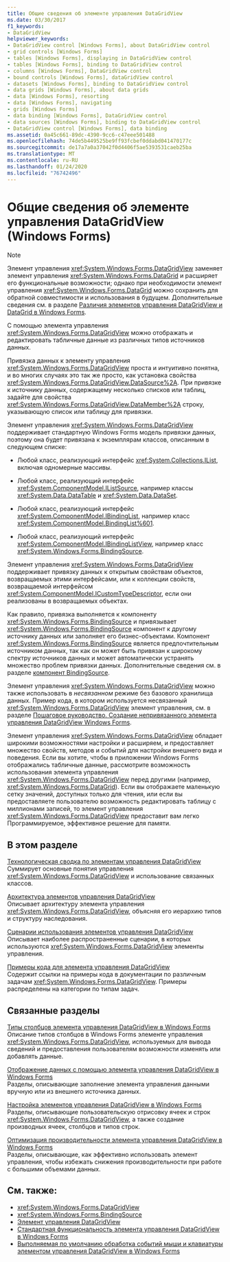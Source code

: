 ```yaml
---
title: Общие сведения об элементе управления DataGridView
ms.date: 03/30/2017
f1_keywords:
- DataGridView
helpviewer_keywords:
- DataGridView control [Windows Forms], about DataGridView control
- grid controls [Windows Forms]
- tables [Windows Forms], displaying in DataGridView control
- tables [Windows Forms], binding to DataGridView control
- columns [Windows Forms], DataGridView control
- bound controls [Windows Forms], dataGridView control
- datasets [Windows Forms], binding to DataGridView control
- data grids [Windows Forms], about data grids
- data [Windows Forms], resorting
- data [Windows Forms], navigating
- grids [Windows Forms]
- data binding [Windows Forms], DataGridView control
- data sources [Windows Forms], binding to DataGridView control
- DataGridView control [Windows Forms], data binding
ms.assetid: 0a45c661-89dc-4390-9cc6-c47eee501488
ms.openlocfilehash: 74de5b449525be9ff93fcbef0ddabd041470177c
ms.sourcegitcommit: de17a7a0a37042f0d4406f5ae5393531caeb25ba
ms.translationtype: MT
ms.contentlocale: ru-RU
ms.lasthandoff: 01/24/2020
ms.locfileid: "76742496"
---
```

# <a name="datagridview-control-overview-windows-forms"></a>Общие сведения об элементе управления DataGridView (Windows Forms)
> [!NOTE]
> Элемент управления <xref:System.Windows.Forms.DataGridView> заменяет элемент управления <xref:System.Windows.Forms.DataGrid> и расширяет его функциональные возможности; однако при необходимости элемент управления <xref:System.Windows.Forms.DataGrid> можно сохранить для обратной совместимости и использования в будущем. Дополнительные сведения см. в разделе [Различия элементов управления DataGridView и DataGrid в Windows Forms](differences-between-the-windows-forms-datagridview-and-datagrid-controls.md).  
  
 С помощью элемента управления <xref:System.Windows.Forms.DataGridView> можно отображать и редактировать табличные данные из различных типов источников данных.  
  
 Привязка данных к элементу управления <xref:System.Windows.Forms.DataGridView> проста и интуитивно понятна, и во многих случаях это так же просто, как установка свойства <xref:System.Windows.Forms.DataGridView.DataSource%2A>. При привязке к источнику данных, содержащему несколько списков или таблиц, задайте для свойства <xref:System.Windows.Forms.DataGridView.DataMember%2A> строку, указывающую список или таблицу для привязки.  
  
 Элемент управления <xref:System.Windows.Forms.DataGridView> поддерживает стандартную Windows Forms модель привязки данных, поэтому она будет привязана к экземплярам классов, описанным в следующем списке:  
  
- Любой класс, реализующий интерфейс <xref:System.Collections.IList>, включая одномерные массивы.  
  
- Любой класс, реализующий интерфейс <xref:System.ComponentModel.IListSource>, например классы <xref:System.Data.DataTable> и <xref:System.Data.DataSet>.  
  
- Любой класс, реализующий интерфейс <xref:System.ComponentModel.IBindingList>, например класс <xref:System.ComponentModel.BindingList%601>.  
  
- Любой класс, реализующий интерфейс <xref:System.ComponentModel.IBindingListView>, например класс <xref:System.Windows.Forms.BindingSource>.  
  
 Элемент управления <xref:System.Windows.Forms.DataGridView> поддерживает привязку данных к открытым свойствам объектов, возвращаемых этими интерфейсами, или к коллекции свойств, возвращаемой интерфейсом <xref:System.ComponentModel.ICustomTypeDescriptor>, если они реализованы в возвращаемых объектах.  
  
 Как правило, привязка выполняется к компоненту <xref:System.Windows.Forms.BindingSource> и привязывает <xref:System.Windows.Forms.BindingSource> компонент к другому источнику данных или заполняет его бизнес-объектами. Компонент <xref:System.Windows.Forms.BindingSource> является предпочтительным источником данных, так как он может быть привязан к широкому спектру источников данных и может автоматически устранять множество проблем привязки данных. Дополнительные сведения см. в разделе [компонент BindingSource](bindingsource-component.md).  
  
 Элемент управления <xref:System.Windows.Forms.DataGridView> можно также использовать в *несвязанном* режиме без базового хранилища данных. Пример кода, в котором используется несвязанный <xref:System.Windows.Forms.DataGridView> элемент управления, см. в разделе [Пошаговое руководство. Создание непривязанного элемента управления DataGridView Windows Forms](walkthrough-creating-an-unbound-windows-forms-datagridview-control.md).  
  
 Элемент управления <xref:System.Windows.Forms.DataGridView> обладает широкими возможностями настройки и расширяем, и предоставляет множество свойств, методов и событий для настройки внешнего вида и поведения. Если вы хотите, чтобы в приложении Windows Forms отображались табличные данные, рассмотрите возможность использования элемента управления <xref:System.Windows.Forms.DataGridView> перед другими (например, <xref:System.Windows.Forms.DataGrid>). Если вы отображаете маленькую сетку значений, доступных только для чтения, или если вы предоставляете пользователю возможность редактировать таблицу с миллионами записей, то элемент управления <xref:System.Windows.Forms.DataGridView> предоставит вам легко Программируемое, эффективное решение для памяти.  
  
## <a name="in-this-section"></a>В этом разделе  
 [Технологическая сводка по элементам управления DataGridView](datagridview-control-technology-summary-windows-forms.md)  
 Суммирует основные понятия управления <xref:System.Windows.Forms.DataGridView> и использование связанных классов.  
  
 [Архитектура элементов управления DataGridView](datagridview-control-architecture-windows-forms.md)  
 Описывает архитектуру элемента управления <xref:System.Windows.Forms.DataGridView>, объясняя его иерархию типов и структуру наследования.  
  
 [Сценарии использования элементов управления DataGridView](datagridview-control-scenarios-windows-forms.md)  
 Описывает наиболее распространенные сценарии, в которых используются <xref:System.Windows.Forms.DataGridView> элементы управления.  
  
 [Примеры кода для элемента управления DataGridView](datagridview-control-code-directory-windows-forms.md)  
 Содержит ссылки на примеры кода в документации по различным задачам <xref:System.Windows.Forms.DataGridView>. Примеры распределены на категории по типам задач.  
  
## <a name="related-sections"></a>Связанные разделы  
 [Типы столбцов элемента управления DataGridView в Windows Forms](column-types-in-the-windows-forms-datagridview-control.md)  
 Описание типов столбцов в Windows Forms элементе управления <xref:System.Windows.Forms.DataGridView>, используемых для вывода сведений и предоставления пользователям возможности изменять или добавлять данные.  
  
 [Отображение данных с помощью элемента управления DataGridView в Windows Forms](displaying-data-in-the-windows-forms-datagridview-control.md)  
 Разделы, описывающие заполнение элемента управления данными вручную или из внешнего источника данных.  
  
 [Настройка элементов управления DataGridView в Windows Forms](customizing-the-windows-forms-datagridview-control.md)  
 Разделы, описывающие пользовательскую отрисовку ячеек и строк <xref:System.Windows.Forms.DataGridView>, а также создание производных ячеек, столбцов и типов строк.  
  
 [Оптимизация производительности элемента управления DataGridView в Windows Forms](performance-tuning-in-the-windows-forms-datagridview-control.md)  
 Разделы, описывающие, как эффективно использовать элемент управления, чтобы избежать снижения производительности при работе с большими объемами данных.  
  
## <a name="see-also"></a>См. также:

- <xref:System.Windows.Forms.DataGridView>
- <xref:System.Windows.Forms.BindingSource>
- [Элемент управления DataGridView](datagridview-control-windows-forms.md)
- [Стандартная функциональность элемента управления DataGridView в Windows Forms](default-functionality-in-the-windows-forms-datagridview-control.md)
- [Выполняемая по умолчанию обработка событий мыши и клавиатуры элементом управления DataGridView в Windows Forms](default-keyboard-and-mouse-handling-in-the-windows-forms-datagridview-control.md)
